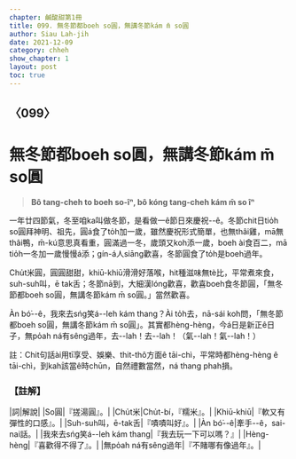 ```yaml
---
chapter: 鹹酸甜第1冊
title: 099. 無冬節都boeh so圓，無講冬節kám m̄ so圓
author: Siau Lah-jih
date: 2021-12-09
category: chheh
show_chapter: 1
layout: post
toc: true
---
```

  
## 〈099〉
# 無冬節都boeh so圓，無講冬節kám m̄ so圓
>**Bô tang-cheh to boeh so-îⁿ, bô kóng tang-cheh kám m̄ so îⁿ**

一年廿四節氣，冬至咱ka叫做冬節，是看做一ê節日來慶祝--ê。冬節chit日tio̍h so圓拜神明、祖先，圓á食了to̍h加一歲，雖然慶祝形式簡單，也無thâi雞，mā無thâi鴨，m̄-kú意思真看重，圓滿過一冬，歲頭又koh添一歲，boeh ài食百二，mā tio̍h一冬加一歲慢慢á添；gín-á人siāng歡喜，冬節圓食了to̍h是boeh過年。

Chu̍t米圓，圓圓甜甜，khiū-khiū滑滑好落喉，hit種滋味無tè比，平常煮來食，suh-suh叫，ē tak舌；冬節nā到，大細漢lóng歡喜，歡喜boeh食冬節圓，「無冬節都boeh so圓，無講冬節kám m̄ so圓。」當然歡喜。

Àn bó͘--ê，我來去sńg笑á--leh kám thang？Ài to̍h去，nā-sái koh問，「無冬節都boeh so圓，無講冬節kám m̄ so圓」。其實都hèng-hèng，今á日是新正ê日子，無po̍ah ná有sêng過年，去--lah！去--lah！（氣--lah！氣--lah！）

註：Chit句話ài用tī享受、娛樂、thit-thô方面ê tāi-chì，平常時都hèng-hèng ê tāi-chì，到kah該當ê時chūn，自然禮數當然，ná thang phah損。

### 【註解】

|詞|解說|
|So圓|『搓湯圓』。|
|Chu̍t米|Chu̍t-bí，『糯米』。|
|Khiū-khiū|『軟又有彈性的口感』。|
|Suh-suh叫，ē-tak舌|『嘖嘖叫好』。|
|Àn bó͘--ê|牽手--ê，sai-nai話。|
|我來去sńg笑á--leh kám thang|『我去玩一下可以嗎？』|
|Hèng-hèng|『喜歡得不得了』。|
|無po̍ah ná有sêng過年|『不賭哪有像過年』。|